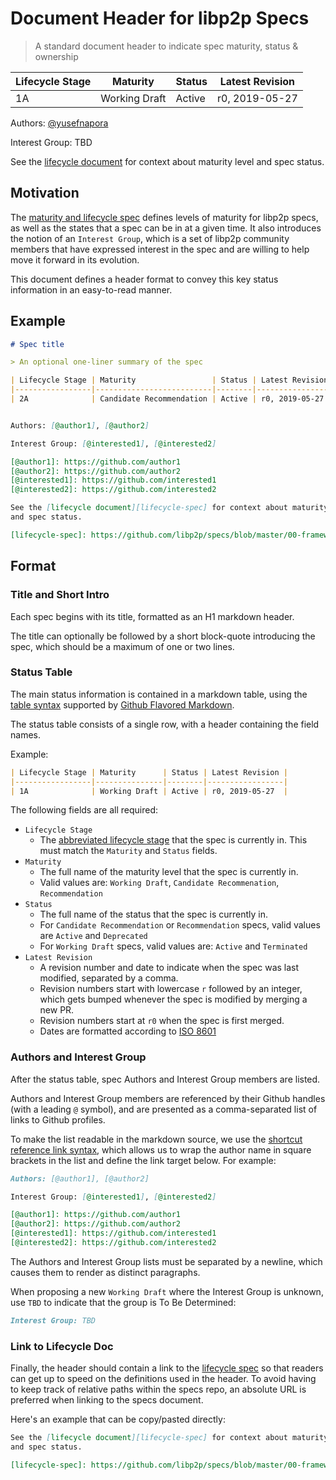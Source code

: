 # Document Header for libp2p Specs

> A standard document header to indicate spec maturity, status & ownership

| Lifecycle Stage | Maturity      | Status | Latest Revision |
|-----------------|---------------|--------|-----------------|
| 1A              | Working Draft | Active | r0, 2019-05-27  |

Authors: [@yusefnapora]

Interest Group: TBD

[@yusefnapora]: https://github.com/yusefnapora

See the [lifecycle document][lifecycle-spec] for context about maturity level
and spec status.

[lifecycle-spec]: https://github.com/libp2p/specs/blob/master/00-framework-01-spec-lifecycle.md

## Motivation

The [maturity and lifecycle spec][lifecycle-spec] defines levels of maturity for
libp2p specs, as well as the states that a spec can be in at a given time. It
also introduces the notion of an `Interest Group`, which is a set of libp2p
community members that have expressed interest in the spec and are willing to
help move it forward in its evolution.

This document defines a header format to convey this key status information in
an easy-to-read manner.

## Example 

```markdown
# Spec title

> An optional one-liner summary of the spec

| Lifecycle Stage | Maturity                 | Status | Latest Revision |
|-----------------|--------------------------|--------|-----------------|
| 2A              | Candidate Recommendation | Active | r0, 2019-05-27  |


Authors: [@author1], [@author2]

Interest Group: [@interested1], [@interested2]

[@author1]: https://github.com/author1
[@author2]: https://github.com/author2
[@interested1]: https://github.com/interested1
[@interested2]: https://github.com/interested2

See the [lifecycle document][lifecycle-spec] for context about maturity level
and spec status.

[lifecycle-spec]: https://github.com/libp2p/specs/blob/master/00-framework-01-spec-lifecycle.md
```

## Format

### Title and Short Intro

Each spec begins with its title, formatted as an H1 markdown header. 

The title can optionally be followed by a short block-quote introducing the
spec, which should be a maximum of one or two lines.

### Status Table

The main status information is contained in a markdown table, using the [table
syntax][gfm-tables] supported by [Github Flavored Markdown][gfm-spec].

The status table consists of a single row, with a header containing the field
names. 

Example:

```markdown
| Lifecycle Stage | Maturity      | Status | Latest Revision |
|-----------------|---------------|--------|-----------------|
| 1A              | Working Draft | Active | r0, 2019-05-27  |
```

The following fields are all required:

- `Lifecycle Stage`
  - The [abbreviated lifecycle stage][abbrev-stage-definition] that the spec is
    currently in. This must match the `Maturity` and `Status` fields.
- `Maturity`
  - The full name of the maturity level that the spec is currently in.
  - Valid values are: `Working Draft`, `Candidate Recommenation`,
    `Recommendation`
- `Status`
  - The full name of the status that the spec is currently in.
  - For `Candidate Recommendation` or `Recommendation` specs, valid values are
    `Active` and `Deprecated`
  - For `Working Draft` specs, valid values are: `Active` and `Terminated`
- `Latest Revision`
  - A revision number and date to indicate when the spec was last modified,
    separated by a comma.
  - Revision numbers start with lowercase `r` followed by an integer, which gets
    bumped whenever the spec is modified by merging a new PR.
  - Revision numbers start at `r0` when the spec is first merged.
  - Dates are formatted according to [ISO 8601](https://xkcd.com/1179/)

### Authors and Interest Group

After the status table, spec Authors and Interest Group members are listed.

Authors and Interest Group members are referenced by their Github handles
(with a leading `@` symbol), and are presented as a comma-separated list of links
to Github profiles.

To make the list readable in the markdown source, we use the [shortcut reference
link syntax][gfm-shortcut-refs], which allows us to wrap the author name in
square brackets in the list and define the link target below. For example:

```markdown
Authors: [@author1], [@author2]

Interest Group: [@interested1], [@interested2]

[@author1]: https://github.com/author1
[@author2]: https://github.com/author2
[@interested1]: https://github.com/interested1
[@interested2]: https://github.com/interested2
```

The Authors and Interest Group lists must be separated by a newline, which
causes them to render as distinct paragraphs.

When proposing a new `Working Draft` where the Interest Group is unknown, use
`TBD` to indicate that the group is To Be Determined:

```markdown
Interest Group: TBD
```

### Link to Lifecycle Doc

Finally, the header should contain a link to the [lifecycle
spec][lifecycle-spec] so that readers can get up to speed on the definitions
used in the header. To avoid having to keep track of relative paths within the
specs repo, an absolute URL is preferred when linking to the specs document.

Here's an example that can be copy/pasted directly:

```markdown
See the [lifecycle document][lifecycle-spec] for context about maturity level
and spec status.

[lifecycle-spec]: https://github.com/libp2p/specs/blob/master/00-framework-01-spec-lifecycle.md
```

[abbrev-stage-definition]: ./00-framework-01-spec-lifecycle.md#abbreviations
[gfm-tables]: https://help.github.com/en/articles/organizing-information-with-tables
[gfm-spec]: https://github.github.com/gfm/
[gfm-shortcut-refs]: https://github.github.com/gfm/#shortcut-reference-link

